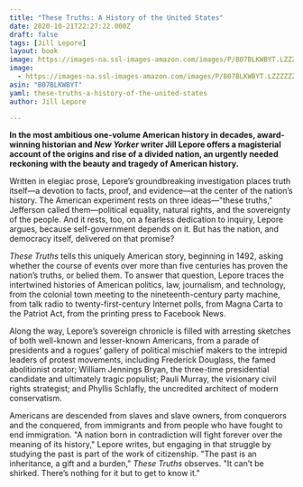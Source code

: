 ```yaml
---
title: "These Truths: A History of the United States"
date: 2020-10-21T22:27:22.000Z
draft: false
tags: [Jill Lepore]
layout: book
image: https://images-na.ssl-images-amazon.com/images/P/B07BLKWBYT.LZZZZZZZ.jpg
image: 
  - https://images-na.ssl-images-amazon.com/images/P/B07BLKWBYT.LZZZZZZZ.jpg
asin: "B07BLKWBYT"
yaml: these-truths-a-history-of-the-united-states
author: Jill Lepore

---
```


**In the most ambitious one-volume American history in decades, award-winning historian and *New Yorker* writer Jill Lepore offers a magisterial account of the origins and rise of a divided nation, an urgently needed reckoning with the beauty and tragedy of American history.**  
  
Written in elegiac prose, Lepore’s groundbreaking investigation places truth itself—a devotion to facts, proof, and evidence—at the center of the nation’s history. The American experiment rests on three ideas—"these truths," Jefferson called them—political equality, natural rights, and the sovereignty of the people. And it rests, too, on a fearless dedication to inquiry, Lepore argues, because self-government depends on it. But has the nation, and democracy itself, delivered on that promise?  
  
*These Truths* tells this uniquely American story, beginning in 1492, asking whether the course of events over more than five centuries has proven the nation’s truths, or belied them. To answer that question, Lepore traces the intertwined histories of American politics, law, journalism, and technology, from the colonial town meeting to the nineteenth-century party machine, from talk radio to twenty-first-century Internet polls, from Magna Carta to the Patriot Act, from the printing press to Facebook News.  
  
Along the way, Lepore’s sovereign chronicle is filled with arresting sketches of both well-known and lesser-known Americans, from a parade of presidents and a rogues’ gallery of political mischief makers to the intrepid leaders of protest movements, including Frederick Douglass, the famed abolitionist orator; William Jennings Bryan, the three-time presidential candidate and ultimately tragic populist; Pauli Murray, the visionary civil rights strategist; and Phyllis Schlafly, the uncredited architect of modern conservatism.  
  
Americans are descended from slaves and slave owners, from conquerors and the conquered, from immigrants and from people who have fought to end immigration. "A nation born in contradiction will fight forever over the meaning of its history," Lepore writes, but engaging in that struggle by studying the past is part of the work of citizenship. "The past is an inheritance, a gift and a burden," *These Truths* observes. "It can’t be shirked. There’s nothing for it but to get to know it."